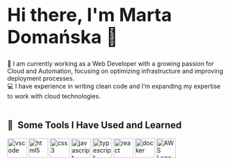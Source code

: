 
<h1 style="font-size: 3em; animation: bounce 1s infinite;">
  Hi there, I'm Marta Domańska 👋
</h1>

🔭 I am currently working as a Web Developer with a growing passion for Cloud and Automation, focusing on optimizing infrastructure and improving deployment processes.<br />
💻 I have experience in writing clean code and I’m expanding my expertise to work with cloud technologies.<br />
<br />

<h2> 🚀 &nbsp;Some Tools I Have Used and Learned</h2> 
<p align="left"> 
  <img src="https://cdn.jsdelivr.net/gh/devicons/devicon/icons/vscode/vscode-original.svg" alt="vscode" width="45" height="45" style="max-width: 100%;"/> 
  <img src="https://cdn.jsdelivr.net/gh/devicons/devicon@latest/icons/html5/html5-original.svg" alt="html5" width="45" height="45" style="max-width: 100%;"/> 
  <img src="https://cdn.jsdelivr.net/gh/devicons/devicon@latest/icons/css3/css3-original.svg" alt="css3" width="45" height="45" style="max-width: 100%;"/> 
  <img src="https://cdn.jsdelivr.net/gh/devicons/devicon@latest/icons/javascript/javascript-original.svg" alt="javascript" width="45" height="45" style="max-width: 100%;"/> 
  <img src="https://cdn.jsdelivr.net/gh/devicons/devicon@latest/icons/typescript/typescript-original.svg" alt="typescript" width="45" height="45" style="max-width: 100%;"/> 
  <img src="https://cdn.jsdelivr.net/gh/devicons/devicon@latest/icons/react/react-original-wordmark.svg" alt="react" width="45" height="45" style="max-width: 100%;"/> 
  <img src="https://cdn.jsdelivr.net/gh/devicons/devicon@latest/icons/docker/docker-original.svg" alt="docker" width="45" height="45" style="max-width: 100%;"/> 
 <img src="https://raw.githubusercontent.com/aws-samples/eks-workshop/master/static/AWS-Logo.svg" alt="AWS Logo" width="45" height="45">
</p>


<!--
**MartaDomanska/MartaDomanska** is a ✨ _special_ ✨ repository because its `README.md` (this file) appears on your GitHub profile.

Here are some ideas to get you started:

- 🔭 I’m currently working on ...
- 🌱 I’m currently learning ...
- 👯 I’m looking to collaborate on ...
- 🤔 I’m looking for help with ...
- 💬 Ask me about ...
- 📫 How to reach me: ...
- 😄 Pronouns: ...
- ⚡ Fun fact: ...
-->
